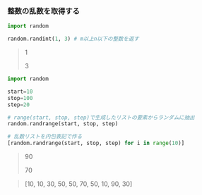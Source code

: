 ### 整数の乱数を取得する

```py
import random

random.randint(1, 3) # m以上n以下の整数を返す
```

> 1
>
> 3

```py
import random

start=10
stop=100
step=20

# range(start, stop, step)で生成したリストの要素からランダムに抽出
random.randrange(start, stop, step)

# 乱数リストを内包表記で作る
[random.randrange(start, stop, step) for i in range(10)]
```

> 90
>
> 70

> [10, 10, 30, 50, 50, 70, 50, 10, 90, 30]
